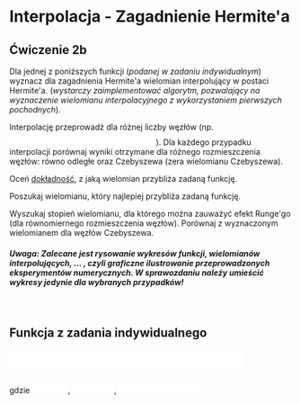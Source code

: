 # Interpolacja - Zagadnienie Hermite'a
## Ćwiczenie 2b

Dla jednej z poniższych funkcji (*podanej w zadaniu indywidualnym*) wyznacz dla zagadnienia Hermite'a wielomian interpolujący w postaci Hermite'a. (*wystarczy zaimplementować algorytm, pozwalający na wyznaczenie wielomianu interpolacyjnego z wykorzystaniem pierwszych pochodnych*). 

Interpolację przeprowadź dla różnej liczby węzłów (np. <!-- $n = 3, 4, 5, 7, 10, 15, 20$ --> <img style="transform: translateY(0.1em);" src="..\svg\dark-mode\ZTnL16OEqr.svg">). Dla każdego przypadku interpolacji porównaj wyniki otrzymane dla różnego rozmieszczenia węzłów: równo odległe oraz Czebyszewa (zera wielomianu Czebyszewa).

Oceń <u>dokładność</u>, z jaką wielomian przybliża zadaną funkcję. 

Poszukaj wielomianu, który najlepiej przybliża zadaną funkcję.

Wyszukaj stopień wielomianu, dla którego można zauważyć efekt Runge'go (dla równomiernego rozmieszczenia węzłów). Porównaj z wyznaczonym wielomianem dla węzłów Czebyszewa.

##### *Uwaga*: Zalecane jest rysowanie wykresów funkcji, wielomianów interpolujących, ... , czyli graficzne ilustrowanie przeprowadzonych eksperymentów numerycznych. W sprawozdaniu należy umieścić wykresy jedynie dla wybranych przypadków!

<br>

## Funkcja z zadania indywidualnego

<!-- $f(x)=e^{-k\cdot sin(mx)}+k\cdot sin(mx) - 1$ --> <img style="transform: translateY(0.1em);" src="..\svg\dark-mode\y0AtuGGiA9.svg">

gdzie <!-- $k=2$ --> <img style="transform: translateY(0.1em);" src="..\svg\dark-mode\RyofpdR5HO.svg">, <!-- $m=2$ --> <img style="transform: translateY(0.1em);" src="..\svg\dark-mode\u3GNINVA2a.svg">, <!-- $x\in[-\pi,2\pi]$ --> <img style="transform: translateY(0.1em);" src="..\svg\dark-mode\hZqUPDs1Oz.svg">
